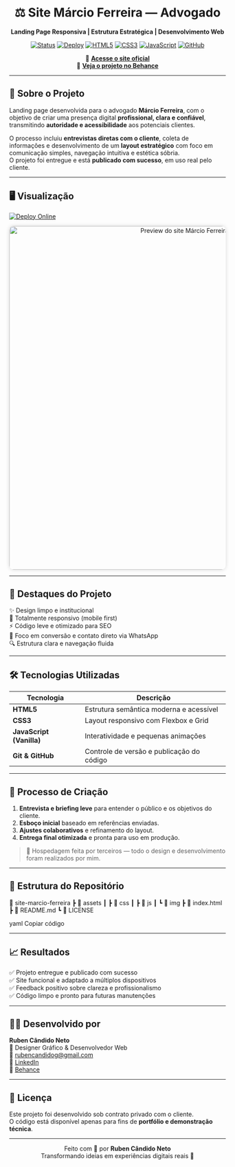 <div align="center">

# ⚖️ Site Márcio Ferreira — Advogado  
**Landing Page Responsiva | Estrutura Estratégica | Desenvolvimento Web**

[![Status](https://img.shields.io/badge/Status-Entregue-brightgreen?style=for-the-badge&logo=checkmarx)]()
[![Deploy](https://img.shields.io/badge/Deploy-Online-blue?style=for-the-badge&logo=vercel&logoColor=white)](https://advogadomarcioferreira.com.br/)
[![HTML5](https://img.shields.io/badge/HTML5-E34F26?style=for-the-badge&logo=html5&logoColor=white)]()
[![CSS3](https://img.shields.io/badge/CSS3-1572B6?style=for-the-badge&logo=css3&logoColor=white)]()
[![JavaScript](https://img.shields.io/badge/JavaScript-F7DF1E?style=for-the-badge&logo=javascript&logoColor=black)]()
[![GitHub](https://img.shields.io/badge/GitHub-000000?style=for-the-badge&logo=github&logoColor=white)]()

🔗 **[Acesse o site oficial](https://advogadomarcioferreira.com.br/)**  
🎨 **[Veja o projeto no Behance](https://www.behance.net/gallery/237076709/Landing-Page-Responsiva-e-Estratgica)**  

</div>

---

## 🧠 Sobre o Projeto

Landing page desenvolvida para o advogado **Márcio Ferreira**, com o objetivo de criar uma presença digital **profissional, clara e confiável**, transmitindo **autoridade e acessibilidade** aos potenciais clientes.  

O processo incluiu **entrevistas diretas com o cliente**, coleta de informações e desenvolvimento de um **layout estratégico** com foco em comunicação simples, navegação intuitiva e estética sóbria.  
O projeto foi entregue e está **publicado com sucesso**, em uso real pelo cliente.  

---

## 🖥️ Visualização

[![Deploy Online](https://img.shields.io/badge/Deploy-Online-success?style=for-the-badge&logo=google-chrome)](https://advogadomarcioferreira.com.br/)

<div align="center">
  <a href="https://advogadomarcioferreira.com.br/" target="_blank">
    <img src="https://image.thum.io/get/width/1200/crop/800/https://advogadomarcioferreira.com.br/" 
     alt="Preview do site Márcio Ferreira" 
     width="800px" 
     style="border-radius:10px; box-shadow:0 0 10px rgba(0,0,0,0.15);" />
  </a>
</div>

---

## 🚀 Destaques do Projeto

✨ Design limpo e institucional  
📱 Totalmente responsivo (mobile first)  
⚡ Código leve e otimizado para SEO  
💬 Foco em conversão e contato direto via WhatsApp  
🔍 Estrutura clara e navegação fluida  

---

## 🛠️ Tecnologias Utilizadas

| Tecnologia | Descrição |
|-------------|------------|
| **HTML5** | Estrutura semântica moderna e acessível |
| **CSS3** | Layout responsivo com Flexbox e Grid |
| **JavaScript (Vanilla)** | Interatividade e pequenas animações |
| **Git & GitHub** | Controle de versão e publicação do código |

---

## 🧩 Processo de Criação

1. **Entrevista e briefing leve** para entender o público e os objetivos do cliente.  
2. **Esboço inicial** baseado em referências enviadas.  
3. **Ajustes colaborativos** e refinamento do layout.  
4. **Entrega final otimizada** e pronta para uso em produção.  

> 💬 Hospedagem feita por terceiros — todo o design e desenvolvimento foram realizados por mim.

---

## 📂 Estrutura do Repositório

📁 site-marcio-ferreira
┣ 📂 assets
┃ ┣ 📂 css
┃ ┣ 📂 js
┃ ┗ 📂 img
┣ 📜 index.html
┣ 📜 README.md
┗ 📜 LICENSE

yaml
Copiar código

---

## 📈 Resultados

✅ Projeto entregue e publicado com sucesso  
✅ Site funcional e adaptado a múltiplos dispositivos  
✅ Feedback positivo sobre clareza e profissionalismo  
✅ Código limpo e pronto para futuras manutenções  

---

## 👨‍💻 Desenvolvido por

**Ruben Cândido Neto**  
💼 Designer Gráfico & Desenvolvedor Web  
📧 [rubencandidog@gmail.com](mailto:rubencandidog@gmail.com)  
🔗 [LinkedIn](https://www.linkedin.com/in/ruben--neto)  
🎨 [Behance](https://www.behance.net/gallery/237076709/Landing-Page-Responsiva-e-Estratgica)

---

## 📜 Licença

Este projeto foi desenvolvido sob contrato privado com o cliente.  
O código está disponível apenas para fins de **portfólio e demonstração técnica**.

---

<div align="center">

Feito com 💙 por **Ruben Cândido Neto**  
Transformando ideias em experiências digitais reais 🚀

</div>
